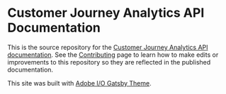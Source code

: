 # Customer Journey Analytics API Documentation

This is the source repository for the [Customer Journey Analytics API documentation](https://adobe.io/cja-apis/docs). See the [Contributing](.github/CONTRIBUTING.md) page to learn how to make edits or improvements to this repository so they are reflected in the published documentation.

This site was built with [Adobe I/O Gatsby Theme](https://github.com/adobe/gatsby-theme-aio).

<!-- View the [demo](https://adobedocs.github.io/dev-site-documentation-template/) running on Github Pages.  

Follow the [instructions](https://github.com/adobe/gatsby-theme-aio#getting-started) to get started. -->
